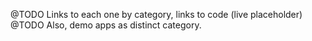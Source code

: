 @TODO Links to each one by category, links to code (live placeholder)
@TODO Also, demo apps as distinct category.
